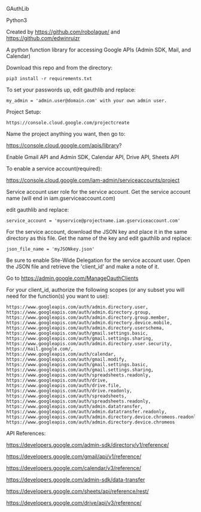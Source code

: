 GAuthLib

Python3

Created by https://github.com/robolague/ and https://github.com/edwinruizr

A python function library for accessing Google APIs (Admin SDK, Mail, and Calendar)

Download this repo and from the directory:
```
pip3 install -r requirements.txt
```

To set your passwords up, edit gauthlib and replace:
```
my_admin = 'admin.user@domain.com' with your own admin user.
```

Project Setup:
```
https://console.cloud.google.com/projectcreate
```

Name the project anything you want, then go to:

https://console.cloud.google.com/apis/library?

Enable Gmail API and Admin SDK, Calendar API, Drive API, Sheets API

To enable a service account(required):

https://console.cloud.google.com/iam-admin/serviceaccounts/project

Service account user role for the service account. Get the service account name (will end in iam.gserviceaccount.com)

edit gauthlib and replace:
```
service_account = 'myservice@projectname.iam.gserviceaccount.com'
```

For the service account, download the JSON key and place it in the same directory as this file. Get the name of the key and edit gauthlib and replace:
```
json_file_name = 'myJSONkey.json'
```

Be sure to enable Site-Wide Delegation for the service account user.
Open the JSON file and retrieve the 'client_id' and make a note of it.

Go to https://admin.google.com/ManageOauthClients

For your client_id, authorize the following scopes (or any subset you will need for the function(s) you want to use):
```
https://www.googleapis.com/auth/admin.directory.user,
https://www.googleapis.com/auth/admin.directory.group,
https://www.googleapis.com/auth/admin.directory.group.member,
https://www.googleapis.com/auth/admin.directory.device.mobile,
https://www.googleapis.com/auth/admin.directory.userschema,
https://www.googleapis.com/auth/gmail.settings.basic,
https://www.googleapis.com/auth/gmail.settings.sharing,
https://www.googleapis.com/auth/admin.directory.user.security,
https://mail.google.com/,
https://www.googleapis.com/auth/calendar,
https://www.googleapis.com/auth/gmail.modify,
https://www.googleapis.com/auth/gmail.settings.basic,
https://www.googleapis.com/auth/gmail.settings.sharing,
https://www.googleapis.com/auth/spreadsheets.readonly,
https://www.googleapis.com/auth/drive,
https://www.googleapis.com/auth/drive.file,
https://www.googleapis.com/auth/drive.readonly,
https://www.googleapis.com/auth/spreadsheets,
https://www.googleapis.com/auth/spreadsheets.readonly,
https://www.googleapis.com/auth/admin.datatransfer,
https://www.googleapis.com/auth/admin.datatransfer.readonly,
https://www.googleapis.com/auth/admin.directory.device.chromeos.readonly,
https://www.googleapis.com/auth/admin.directory.device.chromeos

```


API References:

https://developers.google.com/admin-sdk/directory/v1/reference/

https://developers.google.com/gmail/api/v1/reference/

https://developers.google.com/calendar/v3/reference/

https://developers.google.com/admin-sdk/data-transfer

https://developers.google.com/sheets/api/reference/rest/

https://developers.google.com/drive/api/v3/reference/

